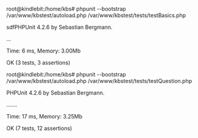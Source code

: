 root@kindlebit:/home/kbs# phpunit --bootstrap /var/www/kbstest/autoload.php /var/www/kbstest/tests/testBasics.php

sdfPHPUnit 4.2.6 by Sebastian Bergmann.

...

Time: 6 ms, Memory: 3.00Mb

OK (3 tests, 3 assertions)



root@kindlebit:/home/kbs# phpunit --bootstrap /var/www/kbstest/autoload.php /var/www/kbstest/tests/testQuestion.php

PHPUnit 4.2.6 by Sebastian Bergmann.

.......

Time: 17 ms, Memory: 3.25Mb

OK (7 tests, 12 assertions)
